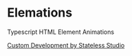 # Elemations
Typescript HTML Element Animations

[Custom Development by Stateless Studio](https://stateless.studio)
